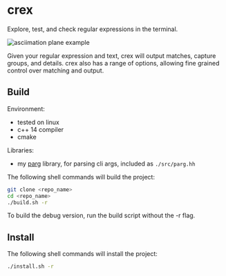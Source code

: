 # crex
Explore, test, and check regular expressions in the terminal.

![asciimation plane example](https://raw.githubusercontent.com/octobanana/crex/master/assets/crex.png)

Given your regular expression and text, crex will output matches, capture groups, and details.
crex also has a range of options, allowing fine grained control over matching and output.

## Build
Environment:
* tested on linux
* c++ 14 compiler
* cmake

Libraries:
* my [parg](https://github.com/octobanana/parg) library, for parsing cli args, included as `./src/parg.hh`

The following shell commands will build the project:
```bash
git clone <repo_name>
cd <repo_name>
./build.sh -r
```
To build the debug version, run the build script without the -r flag.

## Install
The following shell commands will install the project:
```bash
./install.sh -r
```
